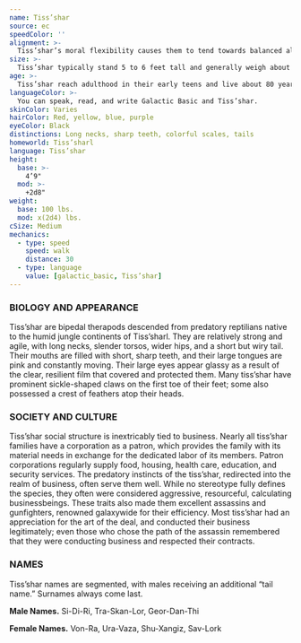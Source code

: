 ```yaml
---
name: Tiss’shar
source: ec
speedColor: ''
alignment: >-
  Tiss’shar’s moral flexibility causes them to tend towards balanced alignments, though there are exceptions.
size: >-
  Tiss’shar typically stand 5 to 6 feet tall and generally weigh about 140 lbs. Regardless of your position in that range, your size is Medium.
age: >-
  Tiss’shar reach adulthood in their early teens and live about 80 years.
languageColor: >-
  You can speak, read, and write Galactic Basic and Tiss’shar. 
skinColor: Varies
hairColor: Red, yellow, blue, purple
eyeColor: Black
distinctions: Long necks, sharp teeth, colorful scales, tails
homeworld: Tiss’sharl
language: Tiss’shar
height:
  base: >-
    4’9"
  mod: >-
    +2d8"
weight:
  base: 100 lbs.
  mod: x(2d4) lbs.
cSize: Medium
mechanics:
  - type: speed
    speed: walk
    distance: 30
  - type: language
    value: [galactic_basic, Tiss’shar]
---
```

### BIOLOGY AND APPEARANCE
Tiss’shar are bipedal therapods descended from predatory reptilians native to the humid jungle continents of Tiss’sharl. They are relatively strong and agile, with long necks, slender torsos, wider hips, and a short but wiry tail. Their mouths are filled with short, sharp teeth, and their large tongues are pink and constantly moving. Their large eyes appear glassy as a result of the clear, resilient film that covered and protected them. Many tiss’shar have prominent sickle-shaped claws on the first toe of their feet; some also possessed a crest of feathers atop their heads.

### SOCIETY AND CULTURE
Tiss’shar social structure is inextricably tied to business. Nearly all tiss’shar families have a corporation as a patron, which provides the family with its material needs in exchange for the dedicated labor of its members. Patron corporations regularly supply food, housing, health care, education, and security services. The predatory instincts of the tiss’shar, redirected into the realm of business, often serve them well. While no stereotype fully defines the species, they often were considered aggressive, resourceful, calculating businessbeings. These traits also made them excellent assassins and gunfighters, renowned galaxywide for their efficiency. Most tiss’shar had an appreciation for the art of the deal, and conducted their business legitimately; even those who chose the path of the assassin remembered that they were conducting business and respected their contracts.

### NAMES
Tiss’shar names are segmented, with males receiving an additional “tail name.” Surnames always come last.

__Male Names.__ Si-Di-Ri, Tra-Skan-Lor, Geor-Dan-Thi

__Female Names.__ Von-Ra, Ura-Vaza, Shu-Xangiz, Sav-Lork



    